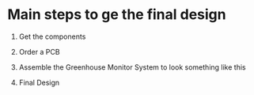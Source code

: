 # Main steps to ge the final design

1. Get the components

2. Order a PCB

3. Assemble the Greenhouse Monitor System to look something like this

4. Final Design
   

